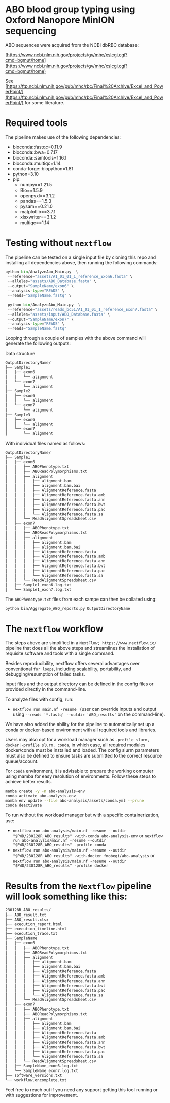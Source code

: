 # ABO blood group typing using Oxford Nanopore MinION sequencing

ABO sequences were acquired from the NCBI dbRBC database:

[https://www.ncbi.nlm.nih.gov/projects/gv/mhc/xslcgi.cgi?cmd=bgmut/home](https://www.ncbi.nlm.nih.gov/projects/gv/mhc/xslcgi.cgi?cmd=bgmut/home)

See [https://ftp.ncbi.nlm.nih.gov/pub/mhc/rbc/Final%20Archive/Excel_and_PowerPoint/](https://ftp.ncbi.nlm.nih.gov/pub/mhc/rbc/Final%20Archive/Excel_and_PowerPoint/) for some literature.

# Required tools

The pipeline makes use of the following dependencies:

- bioconda::fastqc=0.11.9
- bioconda::bwa=0.7.17
- bioconda::samtools=1.16.1
- bioconda::multiqc=1.14
- conda-forge::biopython=1.81
- python=3.10
- pip:
  - numpy==1.21.5
  - Bio==1.5.9
  - openpyxl==3.1.2
  - pandas==1.5.3
  - pysam==0.21.0
  - matplotlib==3.7.1
  - xlsxwriter==3.1.2
  - multiqc==1.14

# Testing without `nextflow`

The pipeline can be tested on a single input file by cloning this repo and installing all dependencies above, then running the following commands:

```python
python bin/AnalyzeAbo_Main.py  \
 --reference="assets/A1_01_01_1_reference_Exon6.fasta" \
 --alleles="assets/ABO_Database.fasta" \
 --output="SampleName/exon6" \
 --analysis-type="READS" \
 --reads="SampleName.fastq" \
 
 python bin/AnalyzeAbo_Main.py  \
 --reference="assets/reads_bc51/A1_01_01_1_reference_Exon7.fasta" \
 --alleles="assets/input/ABO_Database.fasta" \
 --output="SampleName/exon7" \
 --analysis-type="READS" \
 --reads="SampleName.fastq"
```

Looping through a couple of samples with the above command will generate the following outputs:

Data structure

```bash
OutputDirectoryName/
├── Sample1
│   ├── exon6
│   │   └── alignment
│   └── exon7
│       └── alignment
├── Sample2
│   ├── exon6
│   │   └── alignment
│   └── exon7
│       └── alignment
├── Sample3
│   ├── exon6
│   │   └── alignment
│   └── exon7
│       └── alignment

```

With individual files named as follows:

```bash
OutputDirectoryName/
├── Sample1
│   ├── exon6
│   │   ├── ABOPhenotype.txt
│   │   ├── ABOReadPolymorphisms.txt
│   │   ├── alignment
│   │   │   ├── alignment.bam
│   │   │   ├── alignment.bam.bai
│   │   │   ├── AlignmentReference.fasta
│   │   │   ├── AlignmentReference.fasta.amb
│   │   │   ├── AlignmentReference.fasta.ann
│   │   │   ├── AlignmentReference.fasta.bwt
│   │   │   ├── AlignmentReference.fasta.pac
│   │   │   └── AlignmentReference.fasta.sa
│   │   └── ReadAlignmentSpreadsheet.csv
│   ├── exon7
│   │   ├── ABOPhenotype.txt
│   │   ├── ABOReadPolymorphisms.txt
│   │   ├── alignment
│   │   │   ├── alignment.bam
│   │   │   ├── alignment.bam.bai
│   │   │   ├── AlignmentReference.fasta
│   │   │   ├── AlignmentReference.fasta.amb
│   │   │   ├── AlignmentReference.fasta.ann
│   │   │   ├── AlignmentReference.fasta.bwt
│   │   │   ├── AlignmentReference.fasta.pac
│   │   │   └── AlignmentReference.fasta.sa
│   │   └── ReadAlignmentSpreadsheet.csv
│   ├── Sample1_exon6.log.txt
│   └── Sample1_exon7.log.txt

```

The `ABOPhenotype.txt` files from each sampe can then be collated using:

`python bin/Aggregate_ABO_reports.py OutputDirectoryName`

# The `nextflow` workflow

The steps above are simplified in a `NextFlow; https://www.nextflow.io/` pipeline that does all the above steps and streamlines the installation of requisite software and tools with a single command.

Besides reproducibility, nextflow offers several advantages over conventional `for loops`, including scalability, portability, and debugging/resumption of failed tasks.

Input files and the output directory can be defined in the config files or provided directly in the command-line.

To analyze files with config, run:

- `nextflow run main.nf -resume ` (user can override inputs and output using `--reads '*.fastq' --outdir 'ABO_results'` on the command-line).

We have also added the ability for the pipeline to automatically set up a conda or docker-based environment with all required tools and libraries.

Users may also opt for a workload manager such as `-profile slurm, docker|-profile slurm, conda`, in which case, all required modules docker/conda must be installed and loaded. The config slurm parameters must also be defined to ensure tasks are submitted to the correct resource queue/account.

For `conda` environment, it is advisable to prepare the working computer using mamba for easy resolution of environments.
Follow these steps to achieve better results.
```bash
mamba create -y -n abo-analysis-env
conda activate abo-analysis-env
mamba env update --file abo-analysis/assets/conda.yml --prune
conda deactivate
```

To run without the workload manager but with a specific containerization, use:

 - `nextflow run abo-analysis/main.nf -resume --outdir "$PWD/230128R_ABO_results" -with-conda abo-analysis-env` or 
  `nextflow run abo-analysis/main.nf -resume --outdir "$PWD/230128R_ABO_results" -profile conda`
 - `nextflow run abo-analysis/main.nf -resume --outdir "$PWD/230128R_ABO_results" -with-docker fmobegi/abo-analysis` or
  `nextflow run abo-analysis/main.nf -resume --outdir "$PWD/230128R_ABO_results" -profile docker`

# Results from the `Nextflow` pipeline will look something like this:

```bash
230128R_ABO_results/
├── ABO_result.txt
├── ABO_result.xlsx
├── execution_report.html
├── execution_timeline.html
├── execution_trace.txt
├── SampleName
│   ├── exon6
│   │   ├── ABOPhenotype.txt
│   │   ├── ABOReadPolymorphisms.txt
│   │   ├── alignment
│   │   │   ├── alignment.bam
│   │   │   ├── alignment.bam.bai
│   │   │   ├── AlignmentReference.fasta
│   │   │   ├── AlignmentReference.fasta.amb
│   │   │   ├── AlignmentReference.fasta.ann
│   │   │   ├── AlignmentReference.fasta.bwt
│   │   │   ├── AlignmentReference.fasta.pac
│   │   │   └── AlignmentReference.fasta.sa
│   │   └── ReadAlignmentSpreadsheet.csv
│   ├── exon7
│   │   ├── ABOPhenotype.txt
│   │   ├── ABOReadPolymorphisms.txt
│   │   ├── alignment
│   │   │   ├── alignment.bam
│   │   │   ├── alignment.bam.bai
│   │   │   ├── AlignmentReference.fasta
│   │   │   ├── AlignmentReference.fasta.amb
│   │   │   ├── AlignmentReference.fasta.ann
│   │   │   ├── AlignmentReference.fasta.bwt
│   │   │   ├── AlignmentReference.fasta.pac
│   │   │   └── AlignmentReference.fasta.sa
│   │   └── ReadAlignmentSpreadsheet.csv
│   ├── SampleName_exon6.log.txt
│   └── SampleName_exon7.log.txt
├── software_versions.txt
└── workflow.oncomplete.txt
```

Feel free to reach out if you need any support getting this tool running or with suggestions for improvement.
